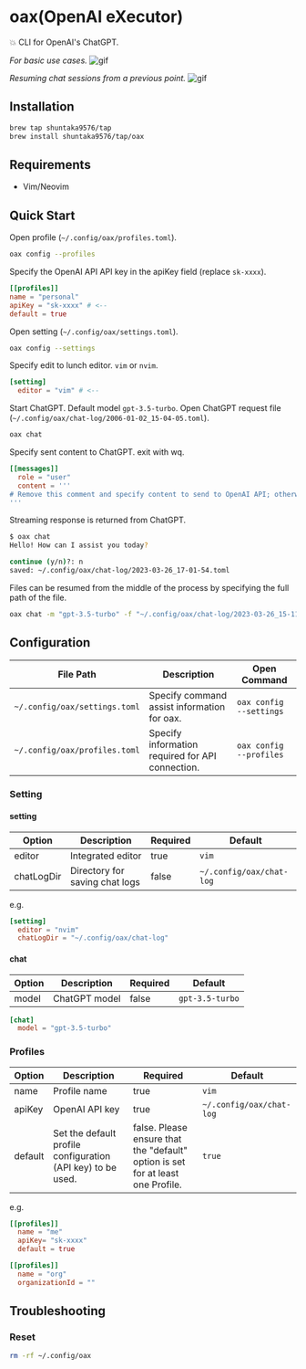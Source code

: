# oax(OpenAI eXecutor)

💥 CLI for OpenAI's ChatGPT.

*For basic use cases.*
![gif](https://res.cloudinary.com/dkerzyk09/image/upload/v1679860503/tools/oax/oax-chat.gif)


*Resuming chat sessions from a previous point.*
![gif](https://res.cloudinary.com/dkerzyk09/image/upload/v1679860850/tools/oax/chat-resume.gif)

## Installation

```bash
brew tap shuntaka9576/tap
brew install shuntaka9576/tap/oax
```

## Requirements

* Vim/Neovim

## Quick Start


Open profile (`~/.config/oax/profiles.toml`).
```bash
oax config --profiles
```

Specify the OpenAI API API key in the apiKey field (replace `sk-xxxx`).
```toml
[[profiles]]
name = "personal"
apiKey = "sk-xxxx" # <--
default = true
```

Open setting (`~/.config/oax/settings.toml`).
```bash
oax config --settings
```

Specify edit to lunch editor. `vim` or `nvim`.
```toml
[setting]
  editor = "vim" # <--
```

Start ChatGPT. Default model `gpt-3.5-turbo`. Open ChatGPT request file (`~/.config/oax/chat-log/2006-01-02_15-04-05.toml`).
```bash
oax chat
```

Specify sent content to ChatGPT. exit with wq.
```toml
[[messages]]
  role = "user"
  content = '''
# Remove this comment and specify content to send to OpenAI API; otherwise, nothing is sent.
'''
```

Streaming response is returned from ChatGPT.
```bash
$ oax chat
Hello! How can I assist you today?

continue (y/n)?: n
saved: ~/.config/oax/chat-log/2023-03-26_17-01-54.toml
```

Files can be resumed from the middle of the process by specifying the full path of the file.
```bash
oax chat -m "gpt-3.5-turbo" -f "~/.config/oax/chat-log/2023-03-26_15-11-04.toml"
```


## Configuration

|File Path|Description|Open Command
|---|---|---|
|`~/.config/oax/settings.toml`|Specify command assist information for oax.|`oax config --settings`
|`~/.config/oax/profiles.toml`|Specify information required for API connection.|`oax config --profiles`

### Setting

#### setting

|Option|Description|Required|Default|
|---|---|---|---|
|editor|Integrated editor|true|`vim`|
|chatLogDir|Directory for saving chat logs|false|`~/.config/oax/chat-log`|

e.g.
```toml
[setting]
  editor = "nvim"
  chatLogDir = "~/.config/oax/chat-log"
```

#### chat

|Option|Description|Required|Default|
|---|---|---|---|
|model|ChatGPT model|false|`gpt-3.5-turbo`|

```toml
[chat]
  model = "gpt-3.5-turbo"
```

### Profiles

|Option|Description|Required|Default|
|---|---|---|---|
|name|Profile name|true|`vim`|
|apiKey|OpenAI API key|true|`~/.config/oax/chat-log`|
|default|Set the default profile configuration (API key) to be used.|false. Please ensure that the "default" option is set for at least one Profile.|`true`|


e.g.
```toml
[[profiles]]
  name = "me"
  apiKey= "sk-xxxx"
  default = true

[[profiles]]
  name = "org"
  organizationId = ""
```


## Troubleshooting

### Reset

```bash
rm -rf ~/.config/oax
```
